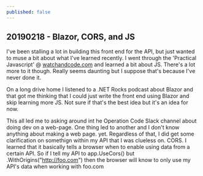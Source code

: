 ```yaml
---
published: false
---
```

## 20190218 - Blazor, CORS, and JS

I've been stalling a lot in building this front end for the API, but just wanted to muse a bit about what I've learned recently. I went through the 'Practical Javascript' @ [watchandcode.com](https://watchandcode.com) and learned a bit about JS. There's a lot more to it though. Really seems daunting but I suppose that's because I've never done it.

On a long drive home I listened to a .NET Rocks podcast about Blazor and that got me thinking that I could just write the front end using Blazor and skip learning more JS. Not sure if that's the best idea but it's an idea for now.

This all led me to asking around int he Operation Code Slack channel about doing dev on a web-page. One thing led to another and I don't know anything about making a web page. yet. Regardless of that, I did get some clarification on somethign within my API that I was clueless on. CORS. I learned that it basically tells a browser when to enable using data from a certain API. So if I tell my API to app.UseCors() but .WithOrigins("http://foo.com") then the browser will know to only use my API's data when working with foo.com